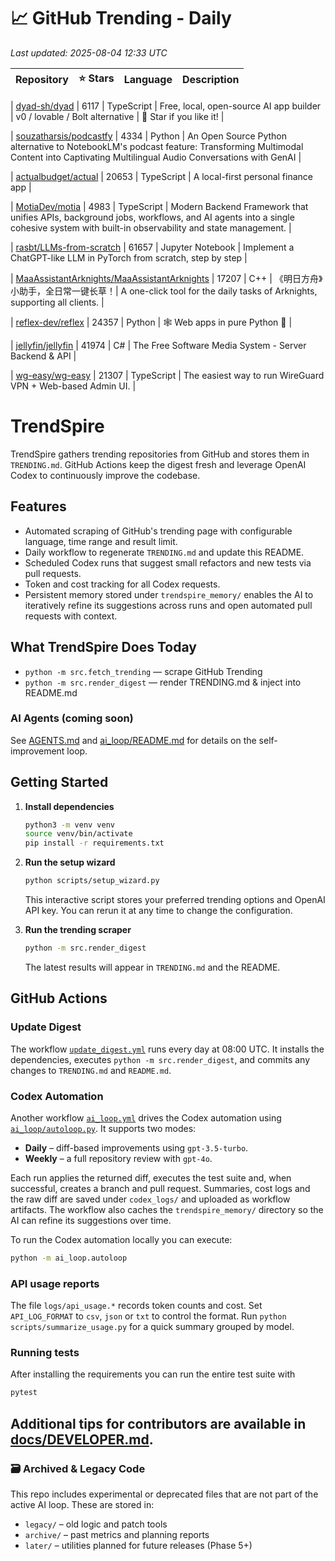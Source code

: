 <!-- TRENDING_START -->
# 📈 GitHub Trending - Daily

_Last updated: 2025-08-04 12:33 UTC_

| Repository | ⭐ Stars | Language | Description |
|------------|--------:|----------|-------------|

| [dyad-sh/dyad](https://github.com/dyad-sh/dyad) | 6117 | TypeScript | Free, local, open-source AI app builder | v0 / lovable / Bolt alternative | 🌟 Star if you like it! |

| [souzatharsis/podcastfy](https://github.com/souzatharsis/podcastfy) | 4334 | Python | An Open Source Python alternative to NotebookLM's podcast feature: Transforming Multimodal Content into Captivating Multilingual Audio Conversations with GenAI |

| [actualbudget/actual](https://github.com/actualbudget/actual) | 20653 | TypeScript | A local-first personal finance app |

| [MotiaDev/motia](https://github.com/MotiaDev/motia) | 4983 | TypeScript | Modern Backend Framework that unifies APIs, background jobs, workflows, and AI agents into a single cohesive system with built-in observability and state management. |

| [rasbt/LLMs-from-scratch](https://github.com/rasbt/LLMs-from-scratch) | 61657 | Jupyter Notebook | Implement a ChatGPT-like LLM in PyTorch from scratch, step by step |

| [MaaAssistantArknights/MaaAssistantArknights](https://github.com/MaaAssistantArknights/MaaAssistantArknights) | 17207 | C++ | 《明日方舟》小助手，全日常一键长草！| A one-click tool for the daily tasks of Arknights, supporting all clients. |

| [reflex-dev/reflex](https://github.com/reflex-dev/reflex) | 24357 | Python | 🕸️ Web apps in pure Python 🐍 |

| [jellyfin/jellyfin](https://github.com/jellyfin/jellyfin) | 41974 | C# | The Free Software Media System - Server Backend & API |

| [wg-easy/wg-easy](https://github.com/wg-easy/wg-easy) | 21307 | TypeScript | The easiest way to run WireGuard VPN + Web-based Admin UI. |
<!-- TRENDING_END -->

# TrendSpire

TrendSpire gathers trending repositories from GitHub and stores them in `TRENDING.md`. GitHub Actions keep the digest fresh and leverage OpenAI Codex to continuously improve the codebase.

## Features

- Automated scraping of GitHub's trending page with configurable language, time range and result limit.
- Daily workflow to regenerate `TRENDING.md` and update this README.
- Scheduled Codex runs that suggest small refactors and new tests via pull requests.
- Token and cost tracking for all Codex requests.
- Persistent memory stored under `trendspire_memory/` enables the AI to
  iteratively refine its suggestions across runs and open automated pull
  requests with context.

## What TrendSpire Does Today

- `python -m src.fetch_trending` — scrape GitHub Trending
- `python -m src.render_digest` — render TRENDING.md & inject into README.md

### AI Agents (coming soon)
See [AGENTS.md](./AGENTS.md) and [ai_loop/README.md](./ai_loop/README.md) for details on the self-improvement loop.

## Getting Started

1. **Install dependencies**
   ```bash
   python3 -m venv venv
   source venv/bin/activate
   pip install -r requirements.txt
   ```

2. **Run the setup wizard**
   ```bash
   python scripts/setup_wizard.py
   ```
   This interactive script stores your preferred trending options and OpenAI API key.
   You can rerun it at any time to change the configuration.

3. **Run the trending scraper**
   ```bash
   python -m src.render_digest
   ```
   The latest results will appear in `TRENDING.md` and the README.


## GitHub Actions

### Update Digest

The workflow [`update_digest.yml`](.github/workflows/update_digest.yml) runs every day at 08:00 UTC. It installs the dependencies, executes `python -m src.render_digest`, and commits any changes to `TRENDING.md` and `README.md`.

### Codex Automation

Another workflow [`ai_loop.yml`](.github/workflows/ai_loop.yml) drives the Codex automation using [`ai_loop/autoloop.py`](ai_loop/autoloop.py). It supports two modes:

- **Daily** – diff-based improvements using `gpt-3.5-turbo`.
- **Weekly** – a full repository review with `gpt-4o`.

Each run applies the returned diff, executes the test suite and, when successful, creates a branch and pull request. Summaries, cost logs and the raw diff are saved under `codex_logs/` and uploaded as workflow artifacts. The workflow also caches the `trendspire_memory/` directory so the AI can refine its suggestions over time.

To run the Codex automation locally you can execute:

```bash
python -m ai_loop.autoloop
```

### API usage reports

The file `logs/api_usage.*` records token counts and cost. Set `API_LOG_FORMAT`
to `csv`, `json` or `txt` to control the format. Run `python
scripts/summarize_usage.py` for a quick summary grouped by model.

### Running tests

After installing the requirements you can run the entire test suite with

```bash
pytest
```

Additional tips for contributors are available in
[docs/DEVELOPER.md](docs/DEVELOPER.md).
---

### 🗃 Archived & Legacy Code

This repo includes experimental or deprecated files that are not part of the active AI loop. These are stored in:

- `legacy/` – old logic and patch tools
- `archive/` – past metrics and planning reports
- `later/` – utilities planned for future releases (Phase 5+)
